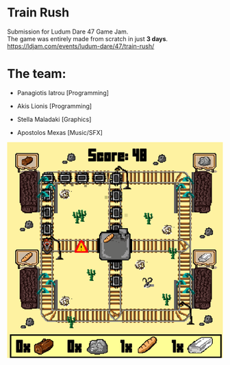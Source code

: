 # Train Rush
Submission for Ludum Dare 47 Game Jam.  
The game was entirely made from scratch in just **3 days**.  
https://ldjam.com/events/ludum-dare/47/train-rush/

# The team:

- Panagiotis Iatrou [Programming]

- Akis Lionis [Programming]

- Stella Maladaki [Graphics]

- Apostolos Mexas [Music/SFX]

![](train_rush.gif)
